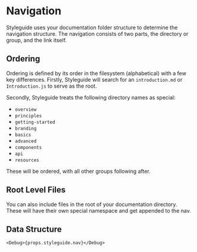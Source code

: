 # Navigation

Styleguide uses your documentation folder structure to determine the navigation structure.
The navigation consists of two parts, the directory or group, and the link itself.

## Ordering

Ordering is defined by its order in the filesystem (alphabetical) with a few key differences.
Firstly, Styleguide will search for an `introduction.md` or `Introduction.js` to serve as the root.

Secondly, Styleguide treats the following directory names as special:

- `overview`
- `principles`
- `getting-started`
- `branding`
- `basics`
- `advanced`
- `components`
- `api`
- `resources`

These will be ordered, with all other groups following after.

## Root Level Files

You can also include files in the root of your documentation directory.
These will have their own special namespace and get appended to the nav.

## Data Structure

```!jsx
<Debug>{props.styleguide.nav}</Debug>
```
